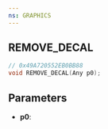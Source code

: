 ```yaml
---
ns: GRAPHICS
---
```

## REMOVE_DECAL

```c
// 0x49A720552EB0BB88
void REMOVE_DECAL(Any p0);
```

## Parameters
* **p0**:
